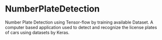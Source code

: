 # NumberPlateDetection
Number Plate Detection using Tensor-flow by training available Dataset.
A computer based application used to  detect and recognize the license plates of cars using datasets by Keras.
